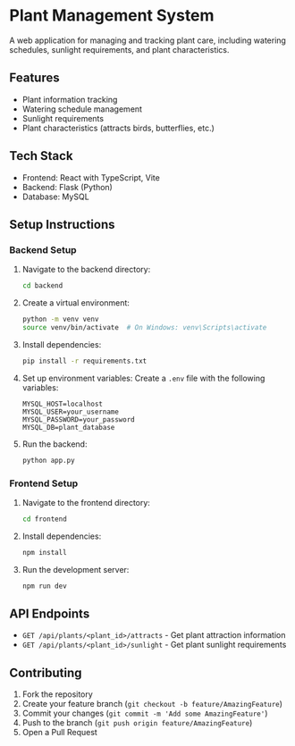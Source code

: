 # Plant Management System

A web application for managing and tracking plant care, including watering schedules, sunlight requirements, and plant characteristics.

## Features

- Plant information tracking
- Watering schedule management
- Sunlight requirements
- Plant characteristics (attracts birds, butterflies, etc.)

## Tech Stack

- Frontend: React with TypeScript, Vite
- Backend: Flask (Python)
- Database: MySQL

## Setup Instructions

### Backend Setup

1. Navigate to the backend directory:
   ```bash
   cd backend
   ```

2. Create a virtual environment:
   ```bash
   python -m venv venv
   source venv/bin/activate  # On Windows: venv\Scripts\activate
   ```

3. Install dependencies:
   ```bash
   pip install -r requirements.txt
   ```

4. Set up environment variables:
   Create a `.env` file with the following variables:
   ```
   MYSQL_HOST=localhost
   MYSQL_USER=your_username
   MYSQL_PASSWORD=your_password
   MYSQL_DB=plant_database
   ```

5. Run the backend:
   ```bash
   python app.py
   ```

### Frontend Setup

1. Navigate to the frontend directory:
   ```bash
   cd frontend
   ```

2. Install dependencies:
   ```bash
   npm install
   ```

3. Run the development server:
   ```bash
   npm run dev
   ```

## API Endpoints

- `GET /api/plants/<plant_id>/attracts` - Get plant attraction information
- `GET /api/plants/<plant_id>/sunlight` - Get plant sunlight requirements

## Contributing

1. Fork the repository
2. Create your feature branch (`git checkout -b feature/AmazingFeature`)
3. Commit your changes (`git commit -m 'Add some AmazingFeature'`)
4. Push to the branch (`git push origin feature/AmazingFeature`)
5. Open a Pull Request 